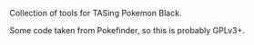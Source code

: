 Collection of tools for TASing Pokemon Black.

Some code taken from Pokefinder, so this is probably GPLv3+.
